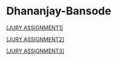 # Dhananjay-Bansode

[[JURY ASSIGNMENT1]](https://nift-web-design-delhi.github.io/Dhananjay-Bansode/assignment1/)

[[JURY ASSIGNMENT2]](https://nift-web-design-delhi.github.io/Dhananjay-Bansode/Assignment2/)

[[JURY ASSIGNMENT3]](https://nift-web-design-delhi.github.io/Dhananjay-Bansode/dhananjay/)

